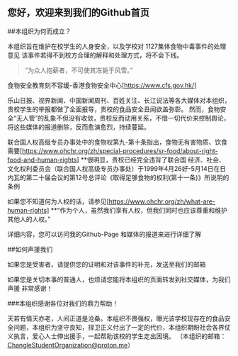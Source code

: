 ## 您好，欢迎来到我们的Github首页 

##本组织为何而成立？

本组织旨在维护在校学生的人身安全，以及学校对 1127集体食物中毒事件的处理意见
该事件若得不到校方合理的解释和处理方式，将不会下线。

>“为众人抱薪者，不可使其冻毙于风雪。”

食物安全教育刻不容缓-香港食物安全中心[https://www.cfs.gov.hk/]

乐山日报、视界新闻、中国新闻周刊、百姓关注、长江说法等各大媒体对本组织，贵校学生的举报都做了全面报导，贵校的食品安全丑闻欲盖弥彰。
然而，食物安全“无人管”的乱象不但没有收敛，贵校反而动用关系，不惜一切代价来控制舆论，将这些媒体的报道删除，反而愈演愈烈，持续蔓延。

联合国人权高级专员办事处中的食物权第九-第十条指出，食物无有害物质、饮食需要[https://www.ohchr.org/zh/special-procedures/sr-food/about-right-food-and-human-rights]
**很明显，贵校已经完全违背了联合国 经济、社会、文化权利委员会（联合国人权高级专员办事处）于1999年4月26好-5月14日在日内瓦的第二十届会议的第12号总评论《取得足够食物的权利(第十一条)》所说明的条例

如果您不知道何为人权的话，请参见[https://www.ohchr.org/zh/what-are-human-rights] 
**“作为个人，虽然我们享有人权，但我们同时也应该尊重和维护其他人的人权。”

详细内容，您可以访问我的Github-Page 和媒体的报道来进行详细了解

##如何声援我们

如果您是受害者，请提供您的证明和对该事件的补充，发送至我们的邮箱

如果您是关切本事的普通人，也烦请您能将本组织的页面转发到社交媒体，为我们声援 非常感谢！

###本组织感谢各位对我们的鼎力帮助！

天若有情天亦老，人间正道是沧桑。本组织不畏强权，曝光该学校现存在的食品安全问题，本组织为坚守良知，捍卫正义付出了一定的代价，本组织期盼社会各界仗义执言，爱心人士伸出援手，一起帮助该校的学生走出困境。
（本组织的邮箱：ChangleStudentOrganization@proton.me）
